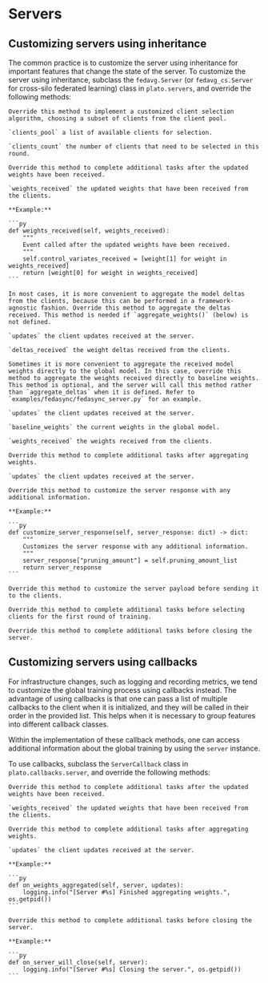 # Servers

## Customizing servers using inheritance

The common practice is to customize the server using inheritance for important features that change the state of the server. To customize the server using inheritance, subclass the `fedavg.Server` (or `fedavg_cs.Server` for cross-silo federated learning) class in `plato.servers`, and override the following methods:

```{admonition} **choose_clients(self, clients_pool, clients_count)**
Override this method to implement a customized client selection algorithm, choosing a subset of clients from the client pool.

`clients_pool` a list of available clients for selection.

`clients_count` the number of clients that need to be selected in this round.
```

````{admonition} **weights_received(self, weights_received)**
Override this method to complete additional tasks after the updated weights have been received.

`weights_received` the updated weights that have been received from the clients.

**Example:**

```py
def weights_received(self, weights_received):
    """
    Event called after the updated weights have been received.
    """
    self.control_variates_received = [weight[1] for weight in weights_received]
    return [weight[0] for weight in weights_received]
```
````

```{admonition} **aggregate_deltas(self, updates, deltas_received)**
In most cases, it is more convenient to aggregate the model deltas from the clients, because this can be performed in a framework-agnostic fashion. Override this method to aggregate the deltas received. This method is needed if `aggregate_weights()` (below) is not defined.

`updates` the client updates received at the server.

`deltas_received` the weight deltas received from the clients.
```

```{admonition} **aggregate_weights(self, updates, baseline_weights, weights_received)**
Sometimes it is more convenient to aggregate the received model weights directly to the global model. In this case, override this method to aggregate the weights received directly to baseline weights. This method is optional, and the server will call this method rather than `aggregate_deltas` when it is defined. Refer to `examples/fedasync/fedasync_server.py` for an example.

`updates` the client updates received at the server.

`baseline_weights` the current weights in the global model.

`weights_received` the weights received from the clients.
```

````{admonition} **weights_aggregated(self, updates)**
Override this method to complete additional tasks after aggregating weights.

`updates` the client updates received at the server.
````

````{admonition} **customize_server_response(self, server_response: dict)**
Override this method to customize the server response with any additional information.

**Example:**

```py
def customize_server_response(self, server_response: dict) -> dict:
    """
    Customizes the server response with any additional information.
    """
    server_response["pruning_amount"] = self.pruning_amount_list
    return server_response
```
````

```{admonition} **customize_server_payload(self, payload)**
Override this method to customize the server payload before sending it to the clients.
```

```{admonition} **training_will_start(self)**
Override this method to complete additional tasks before selecting clients for the first round of training.
```

```{admonition} **server_will_close(self)**
Override this method to complete additional tasks before closing the server.
```

## Customizing servers using callbacks

For infrastructure changes, such as logging and recording metrics, we tend to customize the global training process using callbacks instead. The advantage of using callbacks is that one can pass a list of multiple callbacks to the client when it is initialized, and they will be called in their order in the provided list. This helps when it is necessary to group features into different callback classes.

Within the implementation of these callback methods, one can access additional information about the global training by using the `server` instance. 

To use callbacks, subclass the `ServerCallback` class in `plato.callbacks.server`, and override the following methods:

````{admonition} **on_weights_received(self, server, weights_received)**
Override this method to complete additional tasks after the updated weights have been received.

`weights_received` the updated weights that have been received from the clients.
````

````{admonition} **on_weights_aggregated(self, server, updates)**
Override this method to complete additional tasks after aggregating weights.

`updates` the client updates received at the server.

**Example:**

```py
def on_weights_aggregated(self, server, updates):
    logging.info("[Server #%s] Finished aggregating weights.", os.getpid())
```
````

````{admonition} **on_server_will_close(self, server)**
Override this method to complete additional tasks before closing the server.

**Example:**

```py
def on_server_will_close(self, server):
    logging.info("[Server #%s] Closing the server.", os.getpid())
```
````


